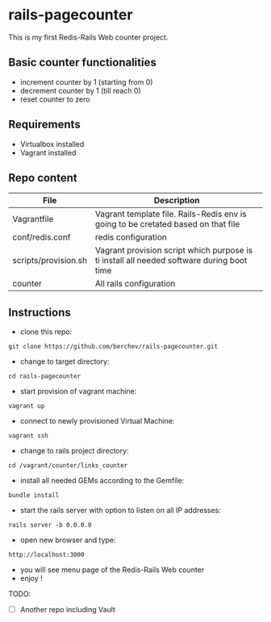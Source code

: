 # rails-pagecounter
This is my first Redis-Rails Web counter project.

## Basic counter functionalities
- increment counter by 1 (starting from 0)
- decrement counter by 1 (till reach 0)
- reset counter to zero

## Requirements
- Virtualbox installed
- Vagrant installed

## Repo content
| File                   | Description                      |
|         ---            |                ---               |
| Vagrantfile | Vagrant template file. Rails-Redis env is going to be cretated based on that file|
| conf/redis.conf | redis configuration |
| scripts/provision.sh | Vagrant provision script which purpose is ti install all needed software during boot time|
| counter | All rails configuration |

## Instructions
- clone this repo:
```
git clone https://github.com/berchev/rails-pagecounter.git
```
- change to target directory:
```
cd rails-pagecounter
```
- start provision of vagrant machine:
```
vagrant up
```
- connect to newly provisioned Virtual Machine:
```
vagrant ssh
```
- change to rails project directory:
```
cd /vagrant/counter/links_counter
```
- install all needed GEMs according to the Gemfile:
```
bundle install
```
- start the rails server with option to listen on all IP addresses:
```
rails server -b 0.0.0.0
```
- open new browser and type:
```
http://localhost:3000
```
- you will see menu page of the Redis-Rails Web counter
- enjoy !

TODO:
- [ ] Another repo including Vault

